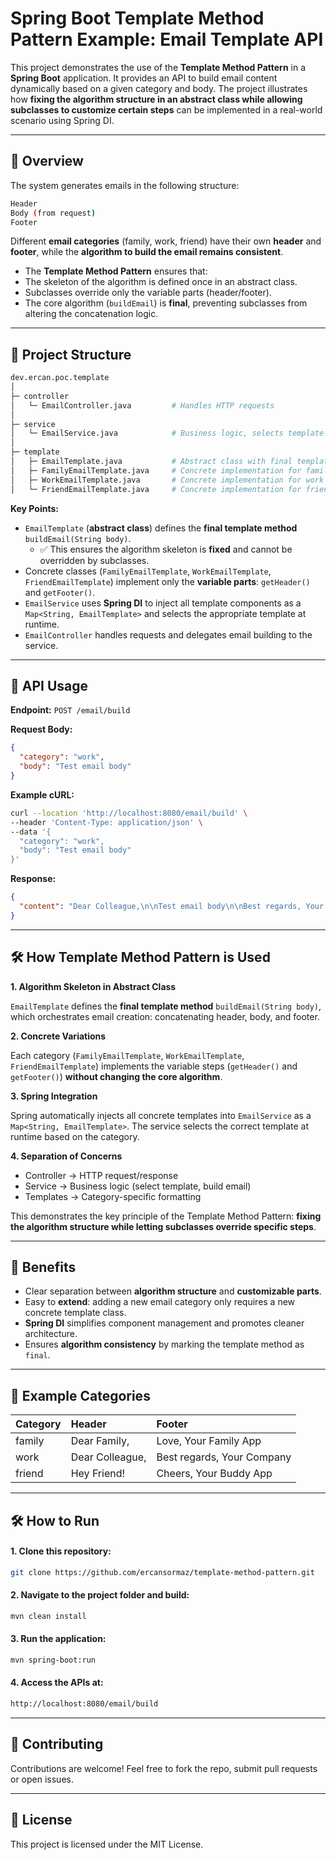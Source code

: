 # Spring Boot Template Method Pattern Example: Email Template API

This project demonstrates the use of the **Template Method Pattern** in a **Spring Boot** application. 
It provides an API to build email content dynamically based on a given category and body. 
The project illustrates how **fixing the algorithm structure in an abstract class while allowing subclasses to customize certain steps** can be implemented in a real-world scenario using Spring DI.

---

## 📌 Overview

The system generates emails in the following structure:

```bash
Header
Body (from request)
Footer
```

Different **email categories** (family, work, friend) have their own **header** and **footer**, while the **algorithm to build the email remains consistent**.

- The **Template Method Pattern** ensures that:
- The skeleton of the algorithm is defined once in an abstract class.
- Subclasses override only the variable parts (header/footer).
- The core algorithm (`buildEmail`) is **final**, preventing subclasses from altering the concatenation logic.

---

## 📂 Project Structure
```bash
dev.ercan.poc.template
│
├─ controller
│   └─ EmailController.java         # Handles HTTP requests
│
├─ service
│   └─ EmailService.java            # Business logic, selects template based on category
│
├─ template
│   ├─ EmailTemplate.java           # Abstract class with final template method
│   ├─ FamilyEmailTemplate.java     # Concrete implementation for family emails
│   ├─ WorkEmailTemplate.java       # Concrete implementation for work emails
│   └─ FriendEmailTemplate.java     # Concrete implementation for friend emails
```

**Key Points:**
- `EmailTemplate` (**abstract class**) defines the **final template method** `buildEmail(String body)`.
  - ✅ This ensures the algorithm skeleton is **fixed** and cannot be overridden by subclasses.
- Concrete classes (`FamilyEmailTemplate`, `WorkEmailTemplate`, `FriendEmailTemplate`) implement only the **variable parts**: `getHeader()` and `getFooter()`.
- `EmailService` uses **Spring DI** to inject all template components as a `Map<String, EmailTemplate>` and selects the appropriate template at runtime.
- `EmailController` handles requests and delegates email building to the service.

---

## 🚀 API Usage

**Endpoint:** `POST /email/build`

**Request Body:**
```json
{
  "category": "work",
  "body": "Test email body"
}
```

**Example cURL:**
```bash
curl --location 'http://localhost:8080/email/build' \
--header 'Content-Type: application/json' \
--data '{
  "category": "work",
  "body": "Test email body"
}'
```

**Response:**
```json
{
  "content": "Dear Colleague,\n\nTest email body\n\nBest regards, Your Company"
}
```

---

## 🛠 How Template Method Pattern is Used

**1. Algorithm Skeleton in Abstract Class**

`EmailTemplate` defines the **final template method** `buildEmail(String body)`, which orchestrates email creation: concatenating header, body, and footer.

**2. Concrete Variations**

Each category (`FamilyEmailTemplate`, `WorkEmailTemplate`, `FriendEmailTemplate`) implements the variable steps (`getHeader()` and `getFooter()`) **without changing the core algorithm**.

**3. Spring Integration**

Spring automatically injects all concrete templates into `EmailService` as a `Map<String, EmailTemplate>`. The service selects the correct template at runtime based on the category.

**4. Separation of Concerns**
- Controller → HTTP request/response
- Service → Business logic (select template, build email)
- Templates → Category-specific formatting

This demonstrates the key principle of the Template Method Pattern: **fixing the algorithm structure while letting subclasses override specific steps**.

---

## 🌟 Benefits
- Clear separation between **algorithm structure** and **customizable parts**.
- Easy to **extend**: adding a new email category only requires a new concrete template class.
- **Spring DI** simplifies component management and promotes cleaner architecture.
- Ensures **algorithm consistency** by marking the template method as `final`.

---

## 📌 Example Categories

| Category | Header          | Footer                     |
|:---------|:----------------|:---------------------------|
| family   | Dear Family,    | Love, Your Family App      |
| work     | Dear Colleague, | Best regards, Your Company |
| friend   | Hey Friend!     | Cheers, Your Buddy App     |

---

## 🛠️ How to Run
#### 1. Clone this repository:
```bash
git clone https://github.com/ercansormaz/template-method-pattern.git
```

#### 2. Navigate to the project folder and build:
```bash
mvn clean install
```

#### 3. Run the application:
```bash
mvn spring-boot:run
```

#### 4. Access the APIs at:
```bash
http://localhost:8080/email/build
```

---

## 🤝 Contributing
Contributions are welcome! Feel free to fork the repo, submit pull requests or open issues.

---

## 📜 License
This project is licensed under the MIT License.
